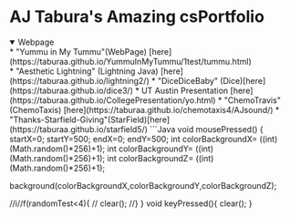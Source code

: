 # AJ Tabura's Amazing csPortfolio

<details open>
<summary>Webpage</summary>
 * "Yummu in My Tummu"(WebPage) [here](https://taburaa.github.io/YummuInMyTummu/1test/tummu.html)
</details>
* "Aesthetic Lightning" (Lightning Java) [here](https://taburaa.github.io/lightning2/)
* "DiceDiceBaby" (Dice)[here](https://taburaa.github.io/dice3/)
* UT Austin Presentation [here](https://taburaa.github.io/CollegePresentation/yo.html)
* "ChemoTravis"(ChemoTaxis) [here](https://taburaa.github.io/chemotaxis4/AJsound/)
* "Thanks-Starfield-Giving"(StarField)[here](https://taburaa.github.io/starfield5/)
```Java
void mousePressed()
{
startX=0;
startY=500;
endX=0;
endY=500;
int colorBackgroundX= ((int)(Math.random()*256)+1);
int colorBackgroundY= ((int)(Math.random()*256)+1);
int colorBackgroundZ= ((int)(Math.random()*256)+1);

 background(colorBackgroundX,colorBackgroundY,colorBackgroundZ); 

//i//f(randomTest<4){
// clear(); 
//}
}
void keyPressed(){
 clear(); 
}
```
